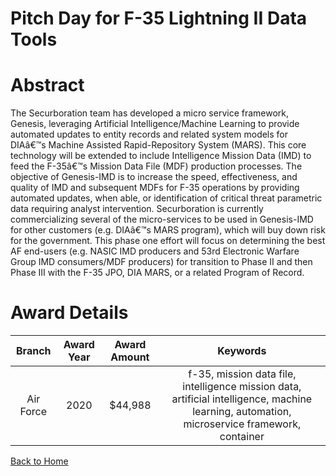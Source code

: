 
Pitch Day for F-35 Lightning II Data Tools
==========================================

# Abstract


The Securboration team has developed a micro service framework, Genesis, leveraging Artificial Intelligence/Machine Learning to provide automated updates to entity records and related system models for DIAâ€™s Machine Assisted Rapid-Repository System (MARS). This core technology will be extended to include Intelligence Mission Data (IMD) to feed the F-35â€™s Mission Data File (MDF) production processes. The objective of Genesis-IMD is to increase the speed, effectiveness, and quality of IMD and subsequent MDFs for F-35 operations by providing automated updates, when able, or identification of critical threat parametric data requiring analyst intervention. Securboration is currently commercializing several of the micro-services to be used in Genesis-IMD for other customers (e.g. DIAâ€™s MARS program), which will buy down risk for the government. This phase one effort will focus on determining the best AF end-users (e.g. NASIC IMD producers and 53rd Electronic Warfare Group IMD consumers/MDF producers) for transition to Phase II and then Phase III with the F-35 JPO, DIA MARS, or a related Program of Record.  

# Award Details

|Branch|Award Year|Award Amount|Keywords|
| :---: | :---: | :---: | :---: |
|Air Force|2020|$44,988|f-35, mission data file, intelligence mission data, artificial intelligence, machine learning, automation, microservice framework, container|
  
  


[Back to Home](https://github.com/chrischow/dod_sbir_awards#1575)